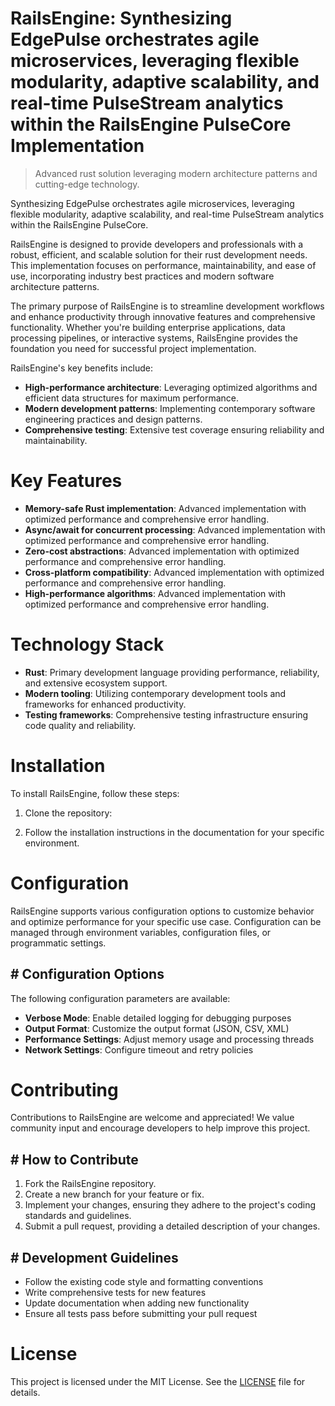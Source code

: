 <!-- fallback_RailsEngine_20251015184843_15627 -->

# RailsEngine: Synthesizing EdgePulse orchestrates agile microservices, leveraging flexible modularity, adaptive scalability, and real-time PulseStream analytics within the RailsEngine PulseCore Implementation
> Advanced rust solution leveraging modern architecture patterns and cutting-edge technology.

Synthesizing EdgePulse orchestrates agile microservices, leveraging flexible modularity, adaptive scalability, and real-time PulseStream analytics within the RailsEngine PulseCore.

RailsEngine is designed to provide developers and professionals with a robust, efficient, and scalable solution for their rust development needs. This implementation focuses on performance, maintainability, and ease of use, incorporating industry best practices and modern software architecture patterns.

The primary purpose of RailsEngine is to streamline development workflows and enhance productivity through innovative features and comprehensive functionality. Whether you're building enterprise applications, data processing pipelines, or interactive systems, RailsEngine provides the foundation you need for successful project implementation.

RailsEngine's key benefits include:

* **High-performance architecture**: Leveraging optimized algorithms and efficient data structures for maximum performance.
* **Modern development patterns**: Implementing contemporary software engineering practices and design patterns.
* **Comprehensive testing**: Extensive test coverage ensuring reliability and maintainability.

# Key Features

* **Memory-safe Rust implementation**: Advanced implementation with optimized performance and comprehensive error handling.
* **Async/await for concurrent processing**: Advanced implementation with optimized performance and comprehensive error handling.
* **Zero-cost abstractions**: Advanced implementation with optimized performance and comprehensive error handling.
* **Cross-platform compatibility**: Advanced implementation with optimized performance and comprehensive error handling.
* **High-performance algorithms**: Advanced implementation with optimized performance and comprehensive error handling.

# Technology Stack

* **Rust**: Primary development language providing performance, reliability, and extensive ecosystem support.
* **Modern tooling**: Utilizing contemporary development tools and frameworks for enhanced productivity.
* **Testing frameworks**: Comprehensive testing infrastructure ensuring code quality and reliability.

# Installation

To install RailsEngine, follow these steps:

1. Clone the repository:


2. Follow the installation instructions in the documentation for your specific environment.

# Configuration

RailsEngine supports various configuration options to customize behavior and optimize performance for your specific use case. Configuration can be managed through environment variables, configuration files, or programmatic settings.

## # Configuration Options

The following configuration parameters are available:

* **Verbose Mode**: Enable detailed logging for debugging purposes
* **Output Format**: Customize the output format (JSON, CSV, XML)
* **Performance Settings**: Adjust memory usage and processing threads
* **Network Settings**: Configure timeout and retry policies

# Contributing

Contributions to RailsEngine are welcome and appreciated! We value community input and encourage developers to help improve this project.

## # How to Contribute

1. Fork the RailsEngine repository.
2. Create a new branch for your feature or fix.
3. Implement your changes, ensuring they adhere to the project's coding standards and guidelines.
4. Submit a pull request, providing a detailed description of your changes.

## # Development Guidelines

* Follow the existing code style and formatting conventions
* Write comprehensive tests for new features
* Update documentation when adding new functionality
* Ensure all tests pass before submitting your pull request

# License

This project is licensed under the MIT License. See the [LICENSE](https://github.com/lisaantal/RailsEngine/blob/main/LICENSE) file for details.
